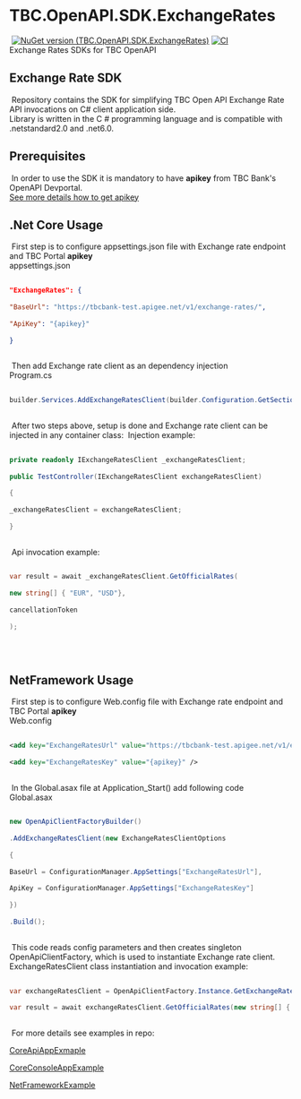 ﻿# TBC.OpenAPI.SDK.ExchangeRates
​
[![NuGet version (TBC.OpenAPI.SDK.ExchangeRates)](https://img.shields.io/nuget/v/TBC.OpenAPI.SDK.ExchangeRates.svg?label=TBC.OpenAPI.SDK.ExchangeRates)](https://www.nuget.org/packages/TBC.OpenAPI.SDK.ExchangeRates/) [![CI](https://github.com/TBCBank/TBC.OpenAPI.SDK.ExchangeRates/actions/workflows/main.yml/badge.svg?branch=master)](https://github.com/TBCBank/TBC.OpenAPI.SDK.ExchangeRates/actions/workflows/main.yml)\
​
Exchange Rates SDKs for TBC OpenAPI
​
## Exchange Rate SDK
​
Repository contains the SDK for simplifying TBC Open API Exchange Rate API invocations on C# client application side.\
​
Library is written in the C # programming language and is compatible with .netstandard2.0 and .net6.0.
​
## Prerequisites
​
In order to use the SDK it is mandatory to have **apikey** from TBC Bank's OpenAPI Devportal.\
​
[See more details how to get apikey](https://developers.tbcbank.ge/docs/get-apikey-and-secret)
​
## .Net Core Usage
​
First step is to configure appsettings.json file with Exchange rate endpoint and TBC Portal **apikey**\
​
appsettings.json
​
```json
​
"ExchangeRates": {
​
"BaseUrl": "https://tbcbank-test.apigee.net/v1/exchange-rates/",
​
"ApiKey": "{apikey}"
​
}
​
```
​
Then add Exchange rate client as an dependency injection\
​
Program.cs
​
```cs
​
builder.Services.AddExchangeRatesClient(builder.Configuration.GetSection("ExchangeRates").Get<ExchangeRatesClientOptions>());
​
```
​
After two steps above, setup is done and Exchange rate client can be injected in any container class:
​
Injection example:
​
```cs
​
private readonly IExchangeRatesClient _exchangeRatesClient;
​
public TestController(IExchangeRatesClient exchangeRatesClient)
​
{
​
_exchangeRatesClient = exchangeRatesClient;
​
}
​
```
​
Api invocation example:
​
```cs
​
var result = await _exchangeRatesClient.GetOfficialRates(
​
new string[] { "EUR", "USD"},
​
cancellationToken
​
);
​
```
​
## NetFramework Usage
​
First step is to configure Web.config file with Exchange rate endpoint and TBC Portal **apikey**\
​
Web.config
​
```xml
​
<add key="ExchangeRatesUrl" value="https://tbcbank-test.apigee.net/v1/exchange-rates/" />
​
<add key="ExchangeRatesKey" value="{apikey}" />
​
```
​
In the Global.asax file at Application_Start() add following code\
​
Global.asax
​
```cs
​
new OpenApiClientFactoryBuilder()
​
.AddExchangeRatesClient(new ExchangeRatesClientOptions
​
{
​
BaseUrl = ConfigurationManager.AppSettings["ExchangeRatesUrl"],
​
ApiKey = ConfigurationManager.AppSettings["ExchangeRatesKey"]
​
})
​
.Build();
​
```
​
This code reads config parameters and then creates singleton OpenApiClientFactory, which is used to instantiate Exchange rate client.\
​
ExchangeRatesClient class instantiation and invocation example:
​
```cs
​
var exchangeRatesClient = OpenApiClientFactory.Instance.GetExchangeRatesClient();
​
var result = await exchangeRatesClient.GetOfficialRates(new string[] { "EUR", "USD"});
​
```
​
For more details see examples in repo:
​
​

[CoreApiAppExmaple](https://github.com/TBCBank/TBC.OpenAPI.SDK.ExchangeRates/tree/master/examples/CoreApiAppExmaple)
​

[CoreConsoleAppExample](https://github.com/TBCBank/TBC.OpenAPI.SDK.ExchangeRates/tree/master/examples/CoreConsoleAppExample)
​

[NetFrameworkExample](https://github.com/TBCBank/TBC.OpenAPI.SDK.ExchangeRates/tree/master/examples/NetFrameworkExample)
